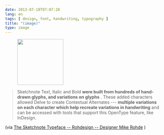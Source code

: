 ```yaml
---
date: 2013-07-18T07:07:28
lang: en
tags: [ design, font, handwriting, typography ]
title: "(image)"
type: image
---
```


<figure>
<a
href="https://hugo.ferreira.cc/sketchnote-text-italic-and-bold-were-built-from/attachment/434/"
rel="attachment"><img
src="/wp-content/uploads/2013/07/tumblr_mq4r7gydnI1qz82meo1_500-150x150.jpg"
srcset="/wp-content/uploads/2013/07/tumblr_mq4r7gydnI1qz82meo1_500-150x150.jpg 150w, /wp-content/uploads/2013/07/tumblr_mq4r7gydnI1qz82meo1_500-300x300.jpg 300w, /wp-content/uploads/2013/07/tumblr_mq4r7gydnI1qz82meo1_500.jpg 500w"
sizes="(max-width: 150px) 100vw, 150px" width="150" height="150" /></a></figure>

> Sketchnote Text, Italic and Bold **were built from hundreds of
> hand-drawn glyphs, and variations on glyphs** . These added characters
> allowed Delve to create Contextual Alternates --- **multiple
> variations on each character which help recreate variations in
> handwriting** and can be accessed with tools that support this
> OpenType feature, like InDesign.

(via [The Sketchnote Typeface -- Rohdesign -- Designer Mike
Rohde](http://rohdesign.com/sketchnote-typeface) )

